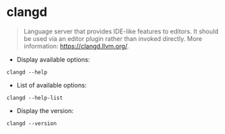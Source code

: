 # clangd

> Language server that provides IDE-like features to editors.
> It should be used via an editor plugin rather than invoked directly.
> More information: <https://clangd.llvm.org/>.

- Display available options:

`clangd --help`

- List of available options:

`clangd --help-list`

- Display the version:

`clangd --version`
